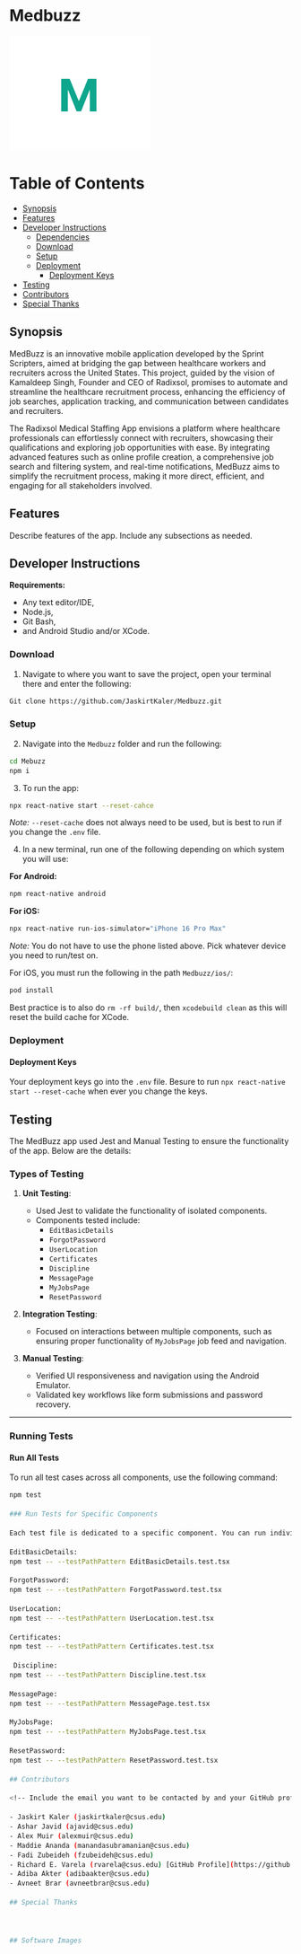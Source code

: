 # Medbuzz

![](./imgs/Medbuzz.png)

# Table of Contents

- [Synopsis](#synopsis)
- [Features](#features)
- [Developer Instructions](#developer-instructions)
    - [Dependencies](#dependencies)
    - [Download](#download)
    - [Setup](Setup)
    - [Deployment](#deployment)
        - [Deployment Keys](#deployment-keys)
- [Testing](#testing)
- [Contributors](#contributors)
- [Special Thanks](#special-thanks)

## Synopsis

MedBuzz is an innovative mobile application developed by the Sprint Scripters, aimed at bridging the gap between healthcare workers and recruiters across the United States. This project, guided by the vision of Kamaldeep Singh, Founder and CEO of Radixsol, promises to automate and streamline the healthcare recruitment process, enhancing the efficiency of job searches, application tracking, and communication between candidates and recruiters.

The Radixsol Medical Staffing App envisions a platform where healthcare professionals can effortlessly connect with recruiters, showcasing their qualifications and exploring job opportunities with ease. By integrating advanced features such as online profile creation, a comprehensive job search and filtering system, and real-time notifications, MedBuzz aims to simplify the recruitment process, making it more direct, efficient, and engaging for all stakeholders involved.

## Features

Describe features of the app.
Include any subsections as needed.

## Developer Instructions

**Requirements:**

- Any text editor/IDE,
- Node.js,
- Git Bash,
- and Android Studio and/or XCode.

### Download

1. Navigate to where you want to save the project, open your terminal there and enter the following:

```Bash
Git clone https://github.com/JaskirtKaler/Medbuzz.git
```

### Setup

2. Navigate into the `Medbuzz` folder and run the following:

```Bash
cd Mebuzz
npm i
```

3. To run the app:

```Bash
npx react-native start --reset-cahce
```

*Note:* `--reset-cache` does not always need to be used, but is best to run if you change the `.env` file.

4. In a new terminal, run one of the following depending on which system you will use:

**For Android:**

```Bash
npm react-native android
```

**For iOS:**

```Bash
npx react-native run-ios-simulator="iPhone 16 Pro Max"
```

*Note:* You do not have to use the phone listed above. Pick whatever device you need to run/test on.

For iOS, you must run the following in the path `Medbuzz/ios/`:

```Bash
pod install
```

Best practice is to also do `rm -rf build/`, then `xcodebuild clean` as this will reset the build cache for XCode.

### Deployment



#### Deployment Keys

Your deployment keys go into the `.env` file. Besure to run `npx react-native start --reset-cache` when ever you change the keys.

## Testing

<!-- > Testing Section with links or descriptions of how to test. -->

The MedBuzz app used Jest and Manual Testing to ensure the functionality of the app. Below are the details:

### Types of Testing

1. **Unit Testing**:
   - Used Jest to validate the functionality of isolated components.
   - Components tested include:
     - `EditBasicDetails`
     - `ForgotPassword`
     - `UserLocation`
     - `Certificates`
     - `Discipline`
     - `MessagePage`
     - `MyJobsPage`
     - `ResetPassword`

2. **Integration Testing**:
   - Focused on interactions between multiple components, such as ensuring proper functionality of `MyJobsPage` job feed and navigation.

3. **Manual Testing**:
   - Verified UI responsiveness and navigation using the Android Emulator.
   - Validated key workflows like form submissions and password recovery.

---

### Running Tests

#### Run All Tests

To run all test cases across all components, use the following command:

```bash
npm test

### Run Tests for Specific Components

Each test file is dedicated to a specific component. You can run individual test cases using the --testPathPattern flag with the file name. Below are the commands to test individual components:

EditBasicDetails:
npm test -- --testPathPattern EditBasicDetails.test.tsx

ForgotPassword:
npm test -- --testPathPattern ForgotPassword.test.tsx

UserLocation:
npm test -- --testPathPattern UserLocation.test.tsx

Certificates:
npm test -- --testPathPattern Certificates.test.tsx

 Discipline:
npm test -- --testPathPattern Discipline.test.tsx

MessagePage:
npm test -- --testPathPattern MessagePage.test.tsx

MyJobsPage:
npm test -- --testPathPattern MyJobsPage.test.tsx

ResetPassword:
npm test -- --testPathPattern ResetPassword.test.tsx

## Contributors

<!-- Include the email you want to be contacted by and your GitHub profile link.-->

- Jaskirt Kaler (jaskirtkaler@csus.edu)
- Ashar Javid (ajavid@csus.edu)
- Alex Muir (alexmuir@csus.edu)
- Maddie Ananda (manandasubramanian@csus.edu)
- Fadi Zubeideh (fzubeideh@csus.edu)
- Richard E. Varela (rvarela@csus.edu) [GitHub Profile](https://github.com/rvare/)
- Adiba Akter (adibaakter@csus.edu)
- Avneet Brar (avneetbrar@csus.edu)

## Special Thanks



## Software Images



